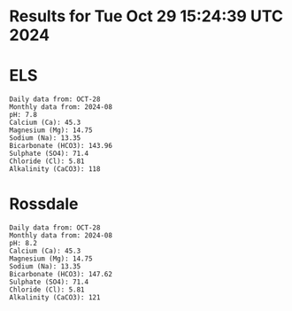 # Results for Tue Oct 29 15:24:39 UTC 2024
# ELS
```
Daily data from: OCT-28
Monthly data from: 2024-08
pH: 7.8
Calcium (Ca): 45.3
Magnesium (Mg): 14.75
Sodium (Na): 13.35
Bicarbonate (HCO3): 143.96
Sulphate (SO4): 71.4
Chloride (Cl): 5.81
Alkalinity (CaCO3): 118
```
# Rossdale
```
Daily data from: OCT-28
Monthly data from: 2024-08
pH: 8.2
Calcium (Ca): 45.3
Magnesium (Mg): 14.75
Sodium (Na): 13.35
Bicarbonate (HCO3): 147.62
Sulphate (SO4): 71.4
Chloride (Cl): 5.81
Alkalinity (CaCO3): 121
```
